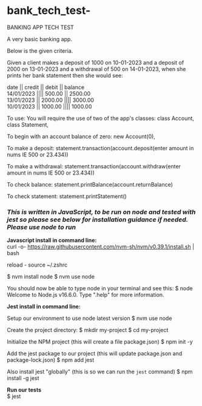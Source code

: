 # bank_tech_test-

BANKING APP TECH TEST

A very basic banking app. 

Below is the given criteria.

Given a client makes a deposit of 1000 on 10-01-2023
and a deposit of 2000 on 13-01-2023
and a withdrawal of 500 on 14-01-2023,
when she prints her bank statement then 
she would see:

date || credit || debit || balance <br/>
14/01/2023 |||| 500.00 || 2500.00 <br/>
13/01/2023 || 2000.00 |||| 3000.00 <br/>
10/01/2023 || 1000.00 |||| 1000.00

To use:
You will require the use of two of the app's classes:
class Account,
class Statement,

To begin with an account balance of zero:
new Account(0),

To make a deposit:
statement.transaction(account.deposit(enter amount in nums IE 500 or 23.434))

To make a withdrawal:
statement.transaction(account.withdraw(enter amount in nums IE 500 or 23.434))

To check balance:
statement.printBalance(account.returnBalance)

To check statement:
statement.printStatement()


### _This is written in JavaScript, to be run on node and tested with jest so please see below for installation guidance if needed. Please use node to run_

**Javascript install in command line:** <br/>
curl -o- https://raw.githubusercontent.com/nvm-sh/nvm/v0.39.1/install.sh | bash

reload -
source ~/.zshrc

$ nvm install node
$ nvm use node

You should now be able to type node in your terminal and see this:
$ node
Welcome to Node.js v16.6.0.
Type ".help" for more information.
> 

**Jest install in command line:**

Setup our environment to use node latest version
$ nvm use node

Create the project directory:
$ mkdir my-project
$ cd my-project

Initialize the NPM project (this will create a file package.json)
$ npm init -y

 Add the jest package to our project
 (this will update package.json and package-lock.json)
$ npm add jest

Also install jest "globally"
 (this is so we can run the `jest` command)
$ npm install -g jest

**Run our tests** <br/>
$ jest
